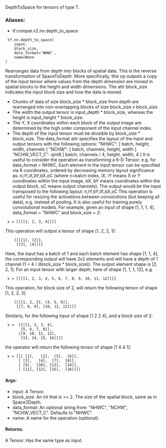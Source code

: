 DepthToSpace for tensors of type T.
### Aliases:
- tf.compat.v2.nn.depth_to_space

```
 tf.nn.depth_to_space(
    input,
    block_size,
    data_format='NHWC',
    name=None
)
```
Rearranges data from depth into blocks of spatial data. This is the reverse transformation of SpaceToDepth. More specifically, this op outputs a copy of the input tensor where values from the depth dimension are moved in spatial blocks to the height and width dimensions. The attr block_size indicates the input block size and how the data is moved.
- Chunks of data of size block_size * block_size from depth are rearranged into non-overlapping blocks of size block_size x block_size
- The width the output tensor is input_depth * block_size, whereas the height is input_height * block_size.
- The Y, X coordinates within each block of the output image are determined by the high order component of the input channel index.
- The depth of the input tensor must be divisible by block_size * block_size.
The data_format attr specifies the layout of the input and output tensors with the following options: "NHWC": [ batch, height, width, channels ] "NCHW": [ batch, channels, height, width ] "NCHW_VECT_C": qint8 [ batch, channels / 4, height, width, 4 ]
It is useful to consider the operation as transforming a 6-D Tensor. e.g. for data_format = NHWC, Each element in the input tensor can be specified via 6 coordinates, ordered by decreasing memory layout significance as: n,iY,iX,bY,bX,oC (where n=batch index, iX, iY means X or Y coordinates within the input image, bX, bY means coordinates within the output block, oC means output channels). The output would be the input transposed to the following layout: n,iY,bY,iX,bX,oC
This operation is useful for resizing the activations between convolutions (but keeping all data), e.g. instead of pooling. It is also useful for training purely convolutional models.
For example, given an input of shape [1, 1, 1, 4], data_format = "NHWC" and block_size = 2:

```
 x = [[[[1, 2, 3, 4]]]]
```
This operation will output a tensor of shape [1, 2, 2, 1]:

```
    [[[[1], [2]],
     [[3], [4]]]]
```
Here, the input has a batch of 1 and each batch element has shape [1, 1, 4], the corresponding output will have 2x2 elements and will have a depth of 1 channel (1 = 4 / (block_size * block_size)). The output element shape is [2, 2, 1].
For an input tensor with larger depth, here of shape [1, 1, 1, 12], e.g.

```
 x = [[[[1, 2, 3, 4, 5, 6, 7, 8, 9, 10, 11, 12]]]]
```
This operation, for block size of 2, will return the following tensor of shape [1, 2, 2, 3]

```
    [[[[1, 2, 3], [4, 5, 6]],
     [[7, 8, 9], [10, 11, 12]]]]
```
Similarly, for the following input of shape [1 2 2 4], and a block size of 2:

```
 x =  [[[[1, 2, 3, 4],
       [5, 6, 7, 8]],
      [[9, 10, 11, 12],
       [13, 14, 15, 16]]]]
```
the operator will return the following tensor of shape [1 4 4 1]:

```
 x = [[[ [1],   [2],  [5],  [6]],
      [ [3],   [4],  [7],  [8]],
      [ [9],  [10], [13],  [14]],
      [ [11], [12], [15],  [16]]]]
```
#### Args:
- input: A Tensor.
- block_size: An int that is >= 2. The size of the spatial block, same as in Space2Depth.
- data_format: An optional string from: "NHWC", "NCHW", "NCHW_VECT_C". Defaults to "NHWC".
- name: A name for the operation (optional).
#### Returns:
A Tensor. Has the same type as input.
